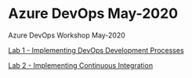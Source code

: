 # Azure DevOps May-2020

Azure DevOps Workshop May-2020

[Lab 1 - Implementing DevOps Development Processes](https://github.com/CNILearn/AzureDevOpsMay2020/blob/master/lab01.md)

[Lab 2 - Implementing Continuous Integration](https://github.com/CNILearn/AzureDevOpsMay2020/blob/master/lab02.md)
